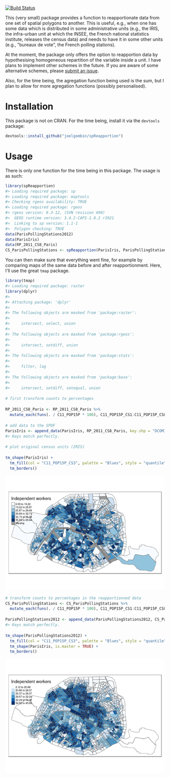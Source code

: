 [![Build Status](https://travis-ci.org/joelgombin/spReapportion.svg)](https://travis-ci.org/joelgombin/spReapportion)

<!-- README.md is generated from README.Rmd. Please edit that file -->
This (very small) package provides a function to reapportionate data from one set of spatial polygons to another. This is useful, e.g., when one has some data which is distributed in some administrative units (e.g., the IRIS, the infra-urban unit at which the INSEE, the French national statistics institute, releases the census data) and needs to have it in some other units (e.g., "bureaux de vote", the French polling stations).

At the moment, the package only offers the option to reapportion data by hypothesising homogeneous repartition of the variable inside a unit. I have plans to implement other schemes in the future. If you are aware of some alternative schemes, please [submit an issue](https://github.com/joelgombin/spReapportion/issues).

Also, for the time being, the agregation function being used is the sum, but I plan to allow for more agregation functions (possibly personalised).

Installation
============

This package is not on CRAN. For the time being, install it via the `devtools` package:

``` r
devtools::install_github("joelgombin/spReapportion")
```

Usage
=====

There is only one function for the time being in this package. The usage is as such:

``` r
library(spReapportion)
#> Loading required package: sp
#> Loading required package: maptools
#> Checking rgeos availability: TRUE
#> Loading required package: rgeos
#> rgeos version: 0.3-12, (SVN revision 498)
#>  GEOS runtime version: 3.4.2-CAPI-1.8.2 r3921 
#>  Linking to sp version: 1.1-1 
#>  Polygon checking: TRUE
data(ParisPollingStations2012)
data(ParisIris)
data(RP_2011_CS8_Paris)
CS_ParisPollingStations <- spReapportion(ParisIris, ParisPollingStations2012, RP_2011_CS8_Paris, "DCOMIRIS", "ID", "IRIS")
```

You can then make sure that everything went fine, for example by comparing maps of the same data before and after reapportionment. Here, I'll use the great `tmap` package.

``` r
library(tmap)
#> Loading required package: raster
library(dplyr)
#> 
#> Attaching package: 'dplyr'
#> 
#> The following objects are masked from 'package:raster':
#> 
#>     intersect, select, union
#> 
#> The following objects are masked from 'package:rgeos':
#> 
#>     intersect, setdiff, union
#> 
#> The following objects are masked from 'package:stats':
#> 
#>     filter, lag
#> 
#> The following objects are masked from 'package:base':
#> 
#>     intersect, setdiff, setequal, union

# first transform counts to percentages

RP_2011_CS8_Paris <- RP_2011_CS8_Paris %>%
  mutate_each(funs(. / C11_POP15P * 100), C11_POP15P_CS1:C11_POP15P_CS8)

# add data to the SPDF
ParisIris <- append_data(ParisIris, RP_2011_CS8_Paris, key.shp = "DCOMIRIS", key.data = "IRIS")
#> Keys match perfectly.

# plot original census units (IRIS)

tm_shape(ParisIris) +
  tm_fill(col = "C11_POP15P_CS3", palette = "Blues", style = "quantile", n = 6, title = "Independent workers") +
  tm_borders()
```

![](README-mapping-1.png)

``` r
# transform counts to percentages in the reapportionned data
CS_ParisPollingStations <- CS_ParisPollingStations %>%
  mutate_each(funs(. / C11_POP15P * 100), C11_POP15P_CS1:C11_POP15P_CS8)

ParisPollingStations2012 <- append_data(ParisPollingStations2012, CS_ParisPollingStations, key.shp = "ID", key.data = "ID")
#> Keys match perfectly.

tm_shape(ParisPollingStations2012) +
  tm_fill(col = "C11_POP15P_CS3", palette = "Blues", style = "quantile", n = 6, title = "Independent workers") +
  tm_shape(ParisIris, is.master = TRUE) +
  tm_borders()
```

![](README-mapping2-1.png)
